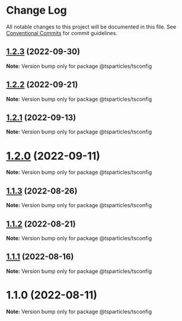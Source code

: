 # Change Log

All notable changes to this project will be documented in this file.
See [Conventional Commits](https://conventionalcommits.org) for commit guidelines.

## [1.2.3](https://github.com/matteobruni/tsparticles/compare/@tsparticles/tsconfig@1.2.2...@tsparticles/tsconfig@1.2.3) (2022-09-30)

**Note:** Version bump only for package @tsparticles/tsconfig





## [1.2.2](https://github.com/matteobruni/tsparticles/compare/@tsparticles/tsconfig@1.2.1...@tsparticles/tsconfig@1.2.2) (2022-09-21)

**Note:** Version bump only for package @tsparticles/tsconfig





## [1.2.1](https://github.com/matteobruni/tsparticles/compare/@tsparticles/tsconfig@1.2.0...@tsparticles/tsconfig@1.2.1) (2022-09-13)

**Note:** Version bump only for package @tsparticles/tsconfig





# [1.2.0](https://github.com/matteobruni/tsparticles/compare/@tsparticles/tsconfig@1.1.3...@tsparticles/tsconfig@1.2.0) (2022-09-11)

**Note:** Version bump only for package @tsparticles/tsconfig





## [1.1.3](https://github.com/matteobruni/tsparticles/compare/@tsparticles/tsconfig@1.1.1...@tsparticles/tsconfig@1.1.3) (2022-08-26)

**Note:** Version bump only for package @tsparticles/tsconfig





## [1.1.2](https://github.com/matteobruni/tsparticles/compare/@tsparticles/tsconfig@1.1.1...@tsparticles/tsconfig@1.1.2) (2022-08-21)

**Note:** Version bump only for package @tsparticles/tsconfig





## [1.1.1](https://github.com/matteobruni/tsparticles/compare/@tsparticles/tsconfig@1.1.0...@tsparticles/tsconfig@1.1.1) (2022-08-16)

**Note:** Version bump only for package @tsparticles/tsconfig





# 1.1.0 (2022-08-11)

**Note:** Version bump only for package @tsparticles/tsconfig
